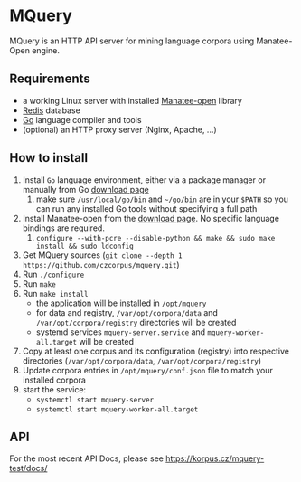 # MQuery

MQuery is an HTTP API server for mining language corpora using Manatee-Open engine.

## Requirements

* a working Linux server with installed [Manatee-open](https://nlp.fi.muni.cz/trac/noske) library
* [Redis](https://redis.io/) database
* [Go](https://go.dev/)  language compiler and tools
* (optional) an HTTP proxy server (Nginx, Apache, ...)


## How to install

1. Install `Go` language environment, either via a package manager or manually from Go [download page](https://go.dev/dl/)
   1. make sure `/usr/local/go/bin` and `~/go/bin` are in your `$PATH` so you can run any installed Go tools without specifying a full path
2. Install Manatee-open from the [download page](https://nlp.fi.muni.cz/trac/noske). No specific language bindings are required.
   1. `configure --with-pcre --disable-python && make && sudo make install && sudo ldconfig`
3. Get MQuery sources (`git clone --depth 1 https://github.com/czcorpus/mquery.git`)
4. Run `./configure`
5. Run `make`
6. Run `make install`
      * the application will be installed in `/opt/mquery`
      * for data and registry, `/var/opt/corpora/data` and `/var/opt/corpora/registry` directories will be created
      * systemd services `mquery-server.service` and `mquery-worker-all.target` will be created
8. Copy at least one corpus and its configuration (registry) into respective directories (`/var/opt/corpora/data`, `/var/opt/corpora/registry`)
9. Update corpora entries in `/opt/mquery/conf.json` file to match your installed corpora
10. start the service:
      * `systemctl start mquery-server`
      * `systemctl start mquery-worker-all.target`


## API

For the most recent API Docs, please see https://korpus.cz/mquery-test/docs/

